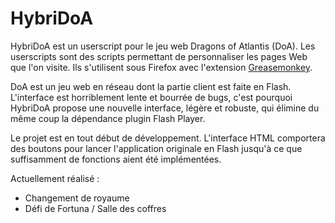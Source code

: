 HybriDoA
========

HybriDoA est un userscript pour le jeu web Dragons of Atlantis (DoA).
Les userscripts sont des scripts permettant de personnaliser les pages
Web que l'on visite. Ils s'utilisent sous Firefox avec l'extension
[Greasemonkey](https://addons.mozilla.org/fr/firefox/addon/greasemonkey/).

DoA est un jeu web en réseau dont la partie client est faite en Flash.
L'interface est horriblement lente et bourrée de bugs, c'est pourquoi
HybriDoA propose une nouvelle interface, légère et robuste, qui élimine
du même coup la dépendance plugin Flash Player.

Le projet est en tout début de développement. L'interface HTML
comportera des boutons pour lancer l'application originale en Flash
jusqu'à ce que suffisamment de fonctions aient été implémentées.

Actuellement réalisé :

- Changement de royaume
- Défi de Fortuna / Salle des coffres
